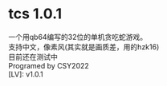 # tcs 1.0.1
一个用qb64编写的32位的单机贪吃蛇游戏。         
支持中文，像素风(其实就是画质差，用的hzk16)     
目前还在测试中       
Programed by CSY2022      
[LV]: v1.0.1
